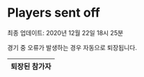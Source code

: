 # Players sent off
최종 업데이트: 2020년 12월 22일 18시 25분


경기 중 오류가 발생하는 경우 자동으로 퇴장됩니다.


| 퇴장된 참가자 |
|:---:|